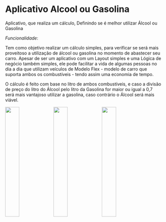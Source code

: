 # Aplicativo Alcool ou Gasolina
Aplicativo, que realiza um cálculo, Definindo se é melhor utilizar Álcool ou Gasolina



*Funcionalidade*:

Tem como objetivo realizar um cálculo simples, para verificar se será mais proveitoso a utilização de álcool ou gasolina
no momento de abastecer seu carro.
Apesar de ser um aplicativo com um Layout simples e uma Lógica de negócio também simples, ele pode facilitar a vida de algumas
pessoas no dia a dia que utilizam veículos de Modelo Flex - modelo de carro que suporta ambos os combustíveis - tendo assim uma
economia de tempo. 

O cálculo é feito com base no litro de ambos combustíveis, e caso a divisão de preço do litro do Álcool pelo litro da Gasolina for
maior ou igual a 0,7 será mais vantajoso utilizar a gasolina, caso contrário o Álcool será mais viável. 



<img src="https://user-images.githubusercontent.com/74672147/105546392-16cc9980-5cdc-11eb-821a-7a97ce390315.jpeg" width="30%"></img> <img src="https://user-images.githubusercontent.com/74672147/105546399-192ef380-5cdc-11eb-9cf4-cc4356217e2e.jpeg" width="30%"></img> <img src="https://user-images.githubusercontent.com/74672147/105546401-1af8b700-5cdc-11eb-8de9-01045a7c25c4.jpeg" width="30%"></img> 
